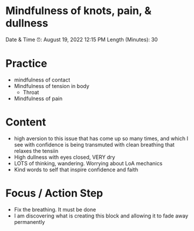 # Mindfulness of knots, pain, & dullness

Date & Time ⏰: August 19, 2022 12:15 PM
Length (Minutes): 30

# Practice

- mindfulness of contact
- Mindfulness of tension in body
    - Throat
- Mindfulness of pain

# Content

- high aversion to this issue that has come up so many times, and which I see with confidence is being transmuted with clean breathing that relaxes the tensiin
- High dullness with eyes closed, VERY dry
- LOTS of thinking, wandering. Worrying about LoA mechanics
- Kind words to self that inspire confidence and faith

# Focus / Action Step

- Fix the breathing. It must be done
- I am discovering what is creating this block and allowing it to fade away permanently